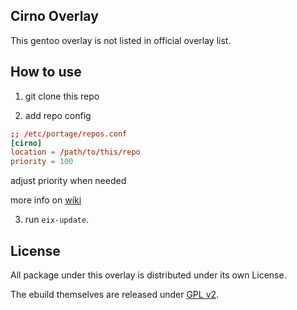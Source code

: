 ## Cirno Overlay

This gentoo overlay is not listed in official overlay list.

## How to use

1. git clone this repo

2. add repo config

```conf
;; /etc/portage/repos.conf
[cirno]
location = /path/to/this/repo
priority = 100
```

adjust priority when needed

more info on [wiki](https://wiki.gentoo.org/wiki/Ebuild_repository)

3. run `eix-update`.

## License

All package under this overlay is distributed under its own License.

The ebuild themselves are released under [GPL v2](http://www.gnu.org/licenses/gpl-2.0.html).
